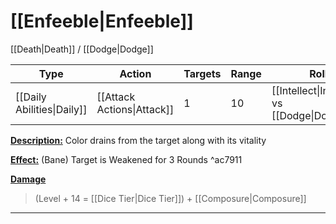 # [[Enfeeble|Enfeeble]]
[[Death|Death]] / [[Dodge|Dodge]]

| Type | Action | Targets | Range | Roll |
| --- | --- | --- | --- | --- |
| [[Daily Abilities\|Daily]] | [[Attack Actions\|Attack]] | 1 | 10 | [[Intellect\|Intellect]] vs [[Dodge\|Dodge]] |
<u>**Description:**</u> Color drains from the target along with its vitality

<u>**Effect:**</u> (Bane) Target is Weakened for 3 Rounds ^ac7911


<u>**Damage**</u>
>(Level + 14 = [[Dice Tier|Dice Tier]]) + [[Composure|Composure]]

---